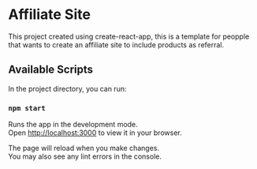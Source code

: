 # Affiliate Site

This project created using create-react-app, this is a template for peopple that wants to create an affiliate site to include products as referral.

## Available Scripts

In the project directory, you can run:

### `npm start`

Runs the app in the development mode.\
Open [http://localhost:3000](http://localhost:3000) to view it in your browser.

The page will reload when you make changes.\
You may also see any lint errors in the console.

